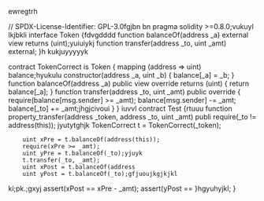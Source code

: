 ewregtrh


// SPDX-License-Identifier: GPL-3.0fgjbn bn
pragma solidity >=0.8.0;vukuyl
lkjbkli
interface Token {fdvgdddd
    function balanceOf(address _a) external view returns (uint);yuiuiykj
    function transfer(address _to, uint _amt) external;
}h kukjuyyyyyk

contract TokenCorrect is Token {
    mapping (address => uint) balance;hyukulu
    constructor(address _a, uint _b) {
        balance[_a] = _b;
    }
    function balanceOf(address _a) public view override returns (uint) {
        return balance[_a];
    }
    function transfer(address _to, uint _amt) public override {
        require(balance[msg.sender] >= _amt);
        balance[msg.sender] -= _amt;
        balance[_to] += _amt;jhgjcivoui
    }
}
iuvvl
contract Test {rtuuu
    function property_transfer(address _token, address _to, uint _amt) publi
        require(_to != address(this));
jyutytghjk
        TokenCorrect t = TokenCorrect(_token);

        uint xPre = t.balanceOf(address(this));
        require(xPre >= _amt);
        uint yPre = t.balanceOf(_to);yjuyk
        t.transfer(_to, _amt);
        uint xPost = t.balanceOf(address
        uint yPost = t.balanceOf(_to);gfjuoujkgjkjkl
ki;pk.;gxyj
        assert(xPost == xPre - _amt);
        assert(yPost ==
    }hgyuhyjkl;
}
